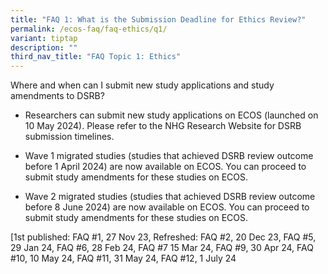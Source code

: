 ```yaml
---
title: "FAQ 1: What is the Submission Deadline for Ethics Review?"
permalink: /ecos-faq/faq-ethics/q1/
variant: tiptap
description: ""
third_nav_title: "FAQ Topic 1: Ethics"
---
```

<p>Where and when can I submit new study applications and study amendments
to DSRB?</p>
<ul data-tight="true" class="tight">
<li>
<p>Researchers can submit new study applications on ECOS (launched on 10
May 2024). Please refer to the NHG Research Website for DSRB submission
timelines.</p>
</li>
<li>
<p>Wave 1 migrated studies (studies that achieved DSRB review outcome before
1 April 2024) are now available on ECOS. You can proceed to submit study
amendments for these studies on ECOS.</p>
</li>
<li>
<p>Wave 2 migrated studies (studies that achieved DSRB review outcome before
8 June 2024) are now available on ECOS. You can proceed to submit study
amendments for these studies on ECOS.</p>
</li>
</ul>
<p></p>
<p>[1st published: FAQ #1, 27 Nov 23, Refreshed: FAQ #2, 20 Dec 23, FAQ #5,
29 Jan 24, FAQ #6, 28 Feb 24, FAQ #7 15 Mar 24, FAQ #9, 30 Apr 24, FAQ
#10, 10 May 24, FAQ #11, 31 May 24, FAQ #12, 1 July 24</p>
